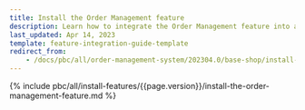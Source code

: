 ```yaml
---
title: Install the Order Management feature
description: Learn how to integrate the Order Management feature into a Spryker project.
last_updated: Apr 14, 2023
template: feature-integration-guide-template
redirect_from:
    - /docs/pbc/all/order-management-system/202304.0/base-shop/install-and-update/install-features/install-the-order-management-feature.html
---
```


{% include pbc/all/install-features/{{page.version}}/install-the-order-management-feature.md %} <!-- To edit, see /_includes/pbc/all/install-features/202304.0/install-the-order-management-feature.md -->